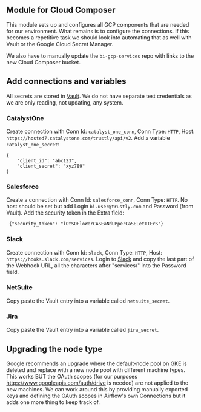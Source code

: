 ## Module for Cloud Composer

This module sets up and configures all GCP components that are needed for our environment. What remains is to configure the connections. If this becomes a repetitive task we should look into automating that as well with Vault or the Google Cloud Secret Manager.

We also have to manually update the `bi-gcp-services` repo with links to the new Cloud Composer bucket.

## Add connections and variables

All secrets are stored in [Vault](https://vault.srv.trustly.tech/ui/vault/secrets/org/list/product/bi/). We do not have separate test credentials as we are only reading, not updating, any system.

### CatalystOne

Create connection with Conn Id: `catalyst_one_conn`, Conn Type: `HTTP`, Host: `https://hosted7.catalystone.com/trustly/api/v2`. Add a variable `catalyst_one_secret`:
```
{
    "client_id": "abc123",
    "client_secret": "xyz789"
}
```

### Salesforce

Create a connection with Conn Id: `salesforce_conn`, Conn Type: `HTTP`. No host should be set but add Login `bi.user@trustly.com` and Password (from Vault). Add the security token in the Extra field:
```
 {"security_token": "lOtSOFloWerCASEaNdUPperCaSELetTTErS"}
```
### Slack

Create connection with Conn Id: `slack`, Conn Type: `HTTP`, Host: `https://hooks.slack.com/services`. Login to [Slack](https://trustly.slack.com/services/BJS3KK484) and copy the last part of the Webhook URL, all the characters after "services/" into the Password field.

### NetSuite

Copy paste the Vault entry into a variable called `netsuite_secret`.

### Jira

Copy paste the Vault entry into a variable called `jira_secret`.

## Upgrading the node type
Google recommends an upgrade where the default-node pool on GKE is deleted and replace with a new node pool with different machine types. This works BUT the OAuth scopes (for our purposes https://www.googleapis.com/auth/drive is needed) are not applied to the new machines. We can work around this by providing manually exported keys and defining the OAuth scopes in Airflow's own Connections but it adds one more thing to keep track of.
